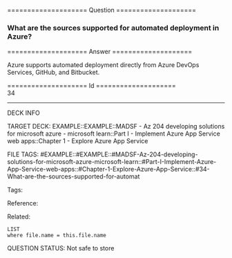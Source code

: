 ==================== Question ====================  

### What are the sources supported for automated deployment in Azure?  

==================== Answer ====================  

Azure supports automated deployment directly from Azure DevOps Services, GitHub, and Bitbucket.

==================== Id ====================  
34

---

DECK INFO

TARGET DECK: EXAMPLE::EXAMPLE::MADSF - Az 204 developing solutions for microsoft azure - microsoft learn::Part I - Implement Azure App Service web apps::Chapter 1 - Explore Azure App Service

FILE TAGS: #EXAMPLE::#EXAMPLE::#MADSF-Az-204-developing-solutions-for-microsoft-azure-microsoft-learn::#Part-I-Implement-Azure-App-Service-web-apps::#Chapter-1-Explore-Azure-App-Service::#34-What-are-the-sources-supported-for-automat

Tags:

Reference:

Related:

```dataview
LIST
where file.name = this.file.name
```

QUESTION STATUS: Not safe to store
